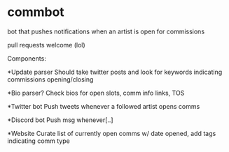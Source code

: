 # commbot
bot that pushes notifications when an artist is open for commissions

pull requests welcome (lol)

Components:

*Update parser
  Should take twitter posts and look for keywords indicating commissions opening/closing

*Bio parser?
  Check bios for open slots, comm info links, TOS

*Twitter bot
  Push tweets whenever a followed artist opens comms

*Discord bot
  Push msg whenever[..]

*Website
  Curate list of currently open comms w/ date opened, add tags indicating comm type

